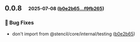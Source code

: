 ## **0.0.8**&emsp;<sub><sup>2025-07-08 ([b0e2b65...f9fb265](https://github.com/stenciljs/jest-stencil-runner/compare/b0e2b65b2b6443a9b6ceb1ad948cdecb175edda1...f9fb2656630fe1e8f67cf2f890634a3fa05d871e?diff=split))</sup></sub>

### 🐛 Bug Fixes

- don't import from @stencil/core/internal/testing ([b0e2b65](https://github.com/stenciljs/jest-stencil-runner/commit/b0e2b65b2b6443a9b6ceb1ad948cdecb175edda1))

<br>



